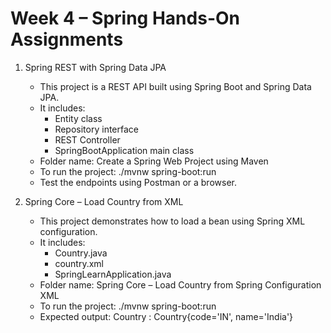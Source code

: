 # Week 4 – Spring Hands-On Assignments

1. Spring REST with Spring Data JPA

   - This project is a REST API built using Spring Boot and Spring Data JPA.
   - It includes:
     - Entity class
     - Repository interface
     - REST Controller
     - SpringBootApplication main class
   - Folder name: Create a Spring Web Project using Maven
   - To run the project:
     ./mvnw spring-boot:run
   - Test the endpoints using Postman or a browser.

2. Spring Core – Load Country from XML

   - This project demonstrates how to load a bean using Spring XML configuration.
   - It includes:
     - Country.java
     - country.xml
     - SpringLearnApplication.java
   - Folder name: Spring Core – Load Country from Spring Configuration XML
   - To run the project:
     ./mvnw spring-boot:run
   - Expected output:
     Country : Country{code='IN', name='India'}
